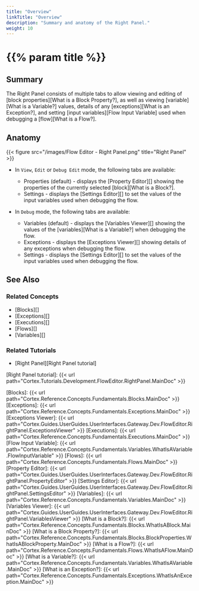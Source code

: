 ```yaml
---
title: "Overview"
linkTitle: "Overview"
description: "Summary and anatomy of the Right Panel."
weight: 10
---
```


# {{% param title %}}

## Summary

The Right Panel consists of multiple tabs to allow viewing and editing of [block properties][What is a Block Property?], as well as viewing [variable][What is a Variable?] values, details of any [exceptions][What is an Exception?], and setting [input variables][Flow Input Variable] used when debugging a [flow][What is a Flow?].

## Anatomy

{{< figure src="/images/Flow Editor - Right Panel.png" title="Right Panel" >}}

* In `View`, `Edit` or `Debug Edit` mode, the following tabs are available:

  * Properties (default) - displays the [Property Editor][] showing the properties of the currently selected [block][What is a Block?].
  * Settings - displays the [Settings Editor][] to set the values of the input variables used when debugging the flow.

* In `Debug` mode, the following tabs are available:

  * Variables (default) - displays the [Variables Viewer][] showing the values of the [variables][What is a Variable?] when debugging the flow.
  * Exceptions - displays the [Exceptions Viewer][] showing details of any exceptions when debugging the flow.
  * Settings - displays the [Settings Editor][] to set the values of the input variables used when debugging the flow.

## See Also

### Related Concepts

* [Blocks][]
* [Exceptions][]
* [Executions][]
* [Flows][]
* [Variables][]

### Related Tutorials

* [Right Panel][Right Panel tutorial]

[Right Panel tutorial]: {{< url path="Cortex.Tutorials.Development.FlowEditor.RightPanel.MainDoc" >}}

[Blocks]: {{< url path="Cortex.Reference.Concepts.Fundamentals.Blocks.MainDoc" >}}
[Exceptions]: {{< url path="Cortex.Reference.Concepts.Fundamentals.Exceptions.MainDoc" >}}
[Exceptions Viewer]: {{< url path="Cortex.Guides.UserGuides.UserInterfaces.Gateway.Dev.FlowEditor.RightPanel.ExceptionsViewer" >}}
[Executions]: {{< url path="Cortex.Reference.Concepts.Fundamentals.Executions.MainDoc" >}}
[Flow Input Variable]: {{< url path="Cortex.Reference.Concepts.Fundamentals.Variables.WhatIsAVariable.FlowInputVariable" >}}
[Flows]: {{< url path="Cortex.Reference.Concepts.Fundamentals.Flows.MainDoc" >}}
[Property Editor]: {{< url path="Cortex.Guides.UserGuides.UserInterfaces.Gateway.Dev.FlowEditor.RightPanel.PropertyEditor" >}}
[Settings Editor]: {{< url path="Cortex.Guides.UserGuides.UserInterfaces.Gateway.Dev.FlowEditor.RightPanel.SettingsEditor" >}}
[Variables]: {{< url path="Cortex.Reference.Concepts.Fundamentals.Variables.MainDoc" >}}
[Variables Viewer]: {{< url path="Cortex.Guides.UserGuides.UserInterfaces.Gateway.Dev.FlowEditor.RightPanel.VariablesViewer" >}}
[What is a Block?]: {{< url path="Cortex.Reference.Concepts.Fundamentals.Blocks.WhatIsABlock.MainDoc" >}}
[What is a Block Property?]: {{< url path="Cortex.Reference.Concepts.Fundamentals.Blocks.BlockProperties.WhatIsABlockProperty.MainDoc" >}}
[What is a Flow?]: {{< url path="Cortex.Reference.Concepts.Fundamentals.Flows.WhatIsAFlow.MainDoc" >}}
[What is a Variable?]: {{< url path="Cortex.Reference.Concepts.Fundamentals.Variables.WhatIsAVariable.MainDoc" >}}
[What is an Exception?]: {{< url path="Cortex.Reference.Concepts.Fundamentals.Exceptions.WhatIsAnException.MainDoc" >}}

